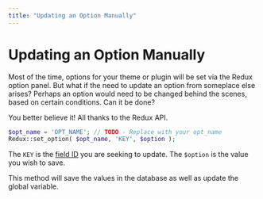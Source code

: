```yaml
---
title: "Updating an Option Manually"
---
```


# Updating an Option Manually
Most of the time, options for your theme or plugin will be set via the Redux option panel. But what if the need to 
update an option from someplace else arises? Perhaps an option would need to be changed behind the scenes, based on certain 
conditions.  Can it be done?

You better believe it! All thanks to the Redux API.

```php
$opt_name = 'OPT_NAME'; // TODO - Replace with your opt_name
Redux::set_option( $opt_name, 'KEY', $option );
```

The `KEY` is the [field ID](../../configuration/objects/field.md) you are seeking to update. The `$option` is the value you 
wish to save.

This method will save the values in the database as well as update the global variable.
